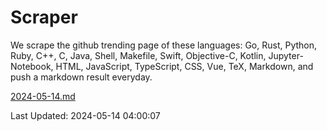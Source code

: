 # Scraper

We scrape the github trending page of these languages: Go, Rust, Python, Ruby, C++, C, Java, Shell, Makefile, Swift, Objective-C, Kotlin, Jupyter-Notebook, HTML, JavaScript, TypeScript, CSS, Vue, TeX, Markdown, and push a markdown result everyday.

[2024-05-14.md](https://github.com/yangwenmai/github-trending-backup/blob/master/2024-05-14.md)

Last Updated: 2024-05-14 04:00:07